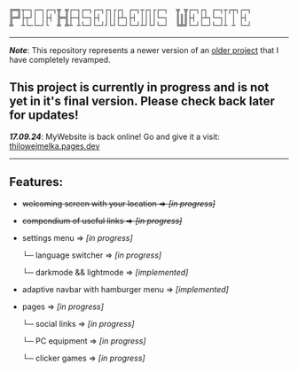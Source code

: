 ```
╔═╗┬─┐┌─┐┌─┐╦ ╦┌─┐┌─┐┌─┐┌┐┌┌┐ ┌─┐┬┌┐┌┌─┐  ╦ ╦┌─┐┌┐ ┌─┐┬┌┬┐┌─┐
╠═╝├┬┘│ │├┤ ╠═╣├─┤└─┐├┤ │││├┴┐├┤ ││││└─┐  ║║║├┤ ├┴┐└─┐│ │ ├┤ 
╩  ┴└─└─┘└  ╩ ╩┴ ┴└─┘└─┘┘└┘└─┘└─┘┴┘└┘└─┘  ╚╩╝└─┘└─┘└─┘┴ ┴ └─┘                                    
```
---                                                                                                                                                                                                      
                                                                                                                                                                                                      
                                                                                                                                                                                                         
***Note***: This repository represents a newer version of an [older project](https://github.com/ProfHasenbein/website) that I have completely revamped.

## This project is currently in progress and is not yet in it's final version. Please check back later for updates!

***17.09.24***: MyWebsite is back online! Go and give it a visit: [thilowejmelka.pages.dev](https://thilowejmelka.pages.dev)



---



## Features:

- ~~welcoming screen with your location => *[in progress]*~~
- ~~compendium of useful links        => *[in progress]*~~
- settings menu                       => *[in progress]*
  
  └─ language switcher                => *[in progress]*
  
  └─ darkmode && lightmode            => *[implemented]*
  
- adaptive navbar with hamburger menu => *[implemented]*
- pages                               => *[in progress]*
  
  └─ social links                     => *[in progress]*
  
  └─ PC equipment                     => *[in progress]*

  └─ clicker games                     => *[in progress]*
